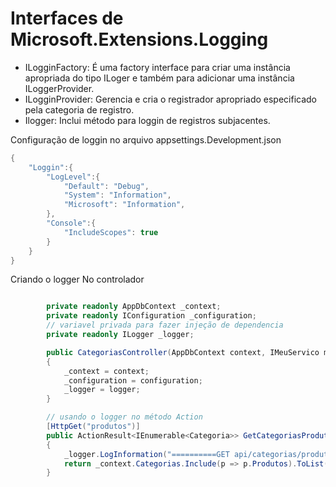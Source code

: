 # Interfaces de Microsoft.Extensions.Logging
- ILogginFactory: É uma factory interface para criar uma instância apropriada do tipo ILoger e também para adicionar uma instância ILoggerProvider.
- ILogginProvider: Gerencia e cria o registrador apropriado especificado pela categoria de registro. 
- Ilogger: Inclui método para loggin de registros subjacentes.

Configuração de loggin no arquivo appsettings.Development.json
````c#
{
    "Loggin":{
        "LogLevel":{
            "Default": "Debug",
            "System": "Information",
            "Microsoft": "Information",
        },
        "Console":{
            "IncludeScopes": true
        }
    }
}
````

Criando o logger
No controlador
````c#

        private readonly AppDbContext _context;
        private readonly IConfiguration _configuration;
        // variavel privada para fazer injeção de dependencia
        private readonly ILogger _logger;

        public CategoriasController(AppDbContext context, IMeuServico meuServico, IConfiguration configuration, ILogger<CategoriasController> logger)
        {
            _context = context;
            _configuration = configuration;
            _logger = logger;
        }

        // usando o logger no método Action
        [HttpGet("produtos")]
        public ActionResult<IEnumerable<Categoria>> GetCategoriasProdutos()
        {
            _logger.LogInformation("==========GET api/categorias/produtos============");
            return _context.Categorias.Include(p => p.Produtos).ToList();
        }


````